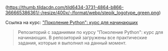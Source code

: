 (https://thumb.tildacdn.com/tild6434-3731-4864-b866-366665386361/-/resize/400x/-/format/webp/stepik_logotype_green.png)

Ссылка на курс: ["Поколение Python": курс для начинающих](https://stepik.org/course/58852/syllabus) 

>Репозиторий с заданиями по курсу "Поколение Python": курс для начинающих. В репозиторий загружены все практические задания, которые я выполнил на данный момент.

